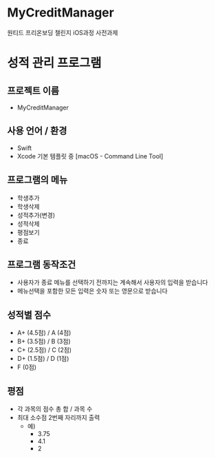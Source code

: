 # MyCreditManager
원티드 프리온보딩 챌린지 iOS과정 사전과제

# 성적 관리 프로그램

## **프로젝트 이름**

- MyCreditManager

## 사용 언어 / 환경

- Swift
- Xcode 기본 템플릿 중 [macOS - Command Line Tool]

## **프로그램의 메뉴**

- 학생추가
- 학생삭제
- 성적추가(변경)
- 성적삭제
- 평점보기
- 종료

## **프로그램 동작조건**

- 사용자가 종료 메뉴를 선택하기 전까지는 계속해서 사용자의 입력을 받습니다
- 메뉴선택을 포함한 모든 입력은 숫자 또는 영문으로 받습니다

## 성적별 점수

- A+ (4.5점) / A (4점)
- B+ (3.5점) / B (3점)
- C+ (2.5점) / C (2점)
- D+ (1.5점) / D (1점)
- F (0점)

## 평점

- 각 과목의 점수 총 합 / 과목 수
- 최대 소수점 2번째 자리까지 출력
    - 예)
        - 3.75
        - 4.1
        - 2
